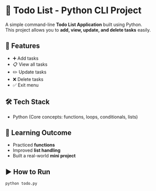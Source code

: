 # 📝 Todo List - Python CLI Project

A simple command-line **Todo List Application** built using Python.  
This project allows you to **add, view, update, and delete tasks** easily.  

## 🚀 Features
- ➕ Add tasks
- 📋 View all tasks
- ✏️ Update tasks
- ❌ Delete tasks
- ✅ Exit menu

## 🛠️ Tech Stack
- Python (Core concepts: functions, loops, conditionals, lists)

## 🎯 Learning Outcome
- Practiced **functions**
- Improved **list handling**
- Built a real-world **mini project**

## ▶️ How to Run
```bash
python todo.py
